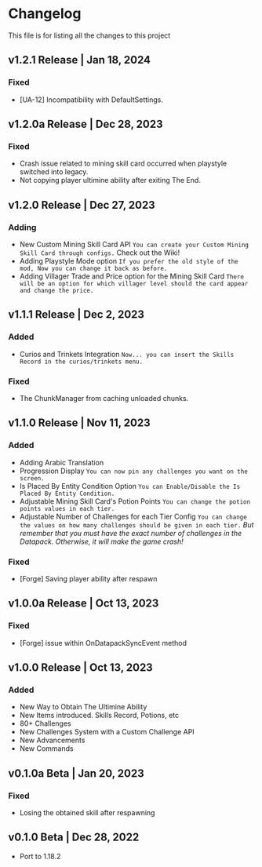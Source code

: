 # Changelog
This file is for listing all the changes to this project

## v1.2.1 Release | Jan 18, 2024
### Fixed
- [UA-12] Incompatibility with DefaultSettings.

## v1.2.0a Release | Dec 28, 2023
### Fixed
- Crash issue related to mining skill card occurred when playstyle switched into legacy.
- Not copying player ultimine ability after exiting The End.

## v1.2.0 Release | Dec 27, 2023
### Adding
- New Custom Mining Skill Card API `You can create your Custom Mining Skill Card through configs.` Check out the Wiki!
- Adding Playstyle Mode option `If you prefer the old style of the mod, Now you can change it back as before.`
- Adding Villager Trade and Price option for the Mining Skill Card `There will be an option for which villager level should the card appear and change the price.`

## v1.1.1 Release | Dec 2, 2023
### Added
- Curios and Trinkets Integration `Now... you can insert the Skills Record in the curios/trinkets menu.`

### Fixed
- The ChunkManager from caching unloaded chunks.

## v1.1.0 Release | Nov 11, 2023
### Added
- Adding Arabic Translation
- Progression Display `You can now pin any challenges you want on the screen.`
- Is Placed By Entity Condition Option `You can Enable/Disable the Is Placed By Entity Condition.`
- Adjustable Mining Skill Card's Potion Points `You can change the potion points values in each tier.`
- Adjustable Number of Challenges for each Tier Config `You can change the values on how many challenges should be given in each tier.`
  *But remember that you must have the exact number of challenges in the Datapack. Otherwise, it will make the game crash!*
### Fixed
- [Forge] Saving player ability after respawn

## v1.0.0a Release | Oct 13, 2023
### Fixed
- [Forge] issue within OnDatapackSyncEvent method

## v1.0.0 Release | Oct 13, 2023
### Added
- New Way to Obtain The Ultimine Ability
- New Items introduced. Skills Record, Potions, etc
- 80+ Challenges
- New Challenges System with a Custom Challenge API
- New Advancements
- New Commands

## v0.1.0a Beta | Jan 20, 2023
### Fixed
- Losing the obtained skill after respawning

## v0.1.0 Beta | Dec 28, 2022
- Port to 1.18.2